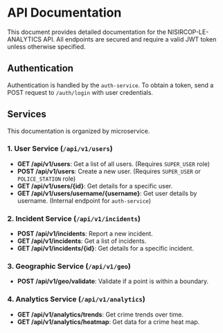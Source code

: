 # API Documentation

This document provides detailed documentation for the NISIRCOP-LE-ANALYTICS API. All endpoints are secured and require a valid JWT token unless otherwise specified.

## Authentication

Authentication is handled by the `auth-service`. To obtain a token, send a POST request to `/auth/login` with user credentials.

## Services

This documentation is organized by microservice.

### 1. User Service (`/api/v1/users`)

- **GET /api/v1/users**: Get a list of all users. (Requires `SUPER_USER` role)
- **POST /api/v1/users**: Create a new user. (Requires `SUPER_USER` or `POLICE_STATION` role)
- **GET /api/v1/users/{id}**: Get details for a specific user.
- **GET /api/v1/users/username/{username}**: Get user details by username. (Internal endpoint for `auth-service`)

### 2. Incident Service (`/api/v1/incidents`)

- **POST /api/v1/incidents**: Report a new incident.
- **GET /api/v1/incidents**: Get a list of incidents.
- **GET /api/v1/incidents/{id}**: Get details for a specific incident.

### 3. Geographic Service (`/api/v1/geo`)

- **POST /api/v1/geo/validate**: Validate if a point is within a boundary.

### 4. Analytics Service (`/api/v1/analytics`)

- **GET /api/v1/analytics/trends**: Get crime trends over time.
- **GET /api/v1/analytics/heatmap**: Get data for a crime heat map.
